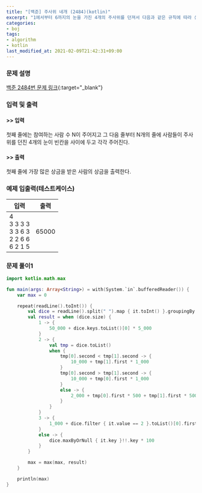 ```yaml
---
title: "[백준] 주사위 네개 (2484)(kotlin)"
excerpt: "1에서부터 6까지의 눈을 가진 4개의 주사위를 던져서 다음과 같은 규칙에 따라 상금을 받는 게임이 있다."
categories:
- boj
tags:
- algorithm
- kotlin
last_modified_at: 2021-02-09T21:42:31+09:00
---
```



### 문제 설명
[백준 2484번 문제 링크](https://www.acmicpc.net/problem/2484#description){:target="_blank"}




### 입력 및 출력
#### >> 입력
첫째 줄에는 참여하는 사람 수 N이 주어지고 그 다음 줄부터 N개의 줄에 사람들이 주사위를 던진 4개의 눈이 빈칸을 사이에 두고 각각 주어진다.



#### >> 출력
첫째 줄에 가장 많은 상금을 받은 사람의 상금을 출력한다.





### 예제 입출력(테스트케이스)


|입력|출력|
|-----|------|
|4<br>3 3 3 3<br>3 3 6 3<br>2 2 6 6<br>6 2 1 5|65000|




### 문제 풀이1
```kotlin
import kotlin.math.max

fun main(args: Array<String>) = with(System.`in`.bufferedReader()) {
    var max = 0

    repeat(readLine().toInt()) {
        val dice = readLine().split(" ").map { it.toInt() }.groupingBy { it }.eachCount()
        val result = when (dice.size) {
            1 -> {
                50_000 + dice.keys.toList()[0] * 5_000
            }
            2 -> {
                val tmp = dice.toList()
                when {
                    tmp[0].second < tmp[1].second -> {
                        10_000 + tmp[1].first * 1_000
                    }
                    tmp[0].second > tmp[1].second -> {
                        10_000 + tmp[0].first * 1_000
                    }
                    else -> {
                        2_000 + tmp[0].first * 500 + tmp[1].first * 500
                    }
                }
            }
            3 -> {
                1_000 + dice.filter { it.value == 2 }.toList()[0].first * 100
            }
            else -> {
                dice.maxByOrNull { it.key }!!.key * 100
            }
        }

        max = max(max, result)
    }

    println(max)
}
```